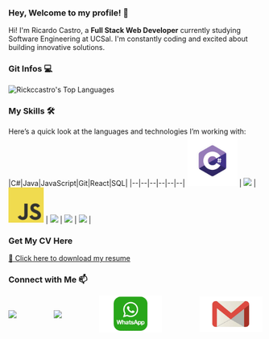 ### Hey, Welcome to my profile! 🚀

Hi! I'm Ricardo Castro, a **Full Stack Web Developer** currently studying Software Engineering at UCSal. I'm constantly coding and excited about building innovative solutions.
### Git Infos :computer:
![Rickccastro's Top Languages](https://github-readme-stats.vercel.app/api/top-langs/?username=Rickccastro&theme=tokyonight&show_icons=true&hide_border=true&layout=compact)
### My Skills :hammer_and_wrench:
Here’s a quick look at the languages and technologies I’m working with:
|C#|Java|JavaScript|Git|React|SQL|
|--|--|--|--|--|--|
<img src="Images/c-sharp-adesivo-sticker-removebg-preview.png" width="100"> | <img src="https://cdn.iconscout.com/icon/free/png-512/free-java-logo-icon-download-in-svg-png-gif-file-formats--wordmark-programming-language-pack-logos-icons-1174953.png?f=webp&w=256" width="90"> | <img src="https://raw.githubusercontent.com/github/explore/80688e429a7d4ef2fca1e82350fe8e3517d3494d/topics/javascript/javascript.png" width="70"> | <img src="https://cdn.icon-icons.com/icons2/2415/PNG/512/git_original_logo_icon_146509.png" width="80"> | <img src="https://static-00.iconduck.com/assets.00/react-original-wordmark-icon-840x1024-vhmauxp6.png" width="70"> | <img src="https://upload.wikimedia.org/wikipedia/commons/8/87/Sql_data_base_with_logo.png" width="80"> |

### Get My CV Here
[📄 Click here to download my resume](https://github.com/Rickccastro/Rickccastro/raw/main/Resume.pdf)

### Connect with Me 📫

<div style="display: flex; justify-content: space-between; align-items: center;">
  <a href="https://www.linkedin.com/in/rickccastro">
    <img src="https://www.logo.wine/a/logo/LinkedIn/LinkedIn-Logo.wine.svg" width="150">
  </a>
  <a href="https://www.instagram.com/rickccastro">
    <img src="https://static.vecteezy.com/system/resources/previews/018/930/415/large_2x/instagram-logo-instagram-icon-transparent-free-png.png" width="100">
  </a>
  <a href="https://wa.me/5571992907777">
    <img src="Images/whatsapp-logo-png-5a355f42a0b424.7149169515134472346583-1-removebg-preview.png" width="125">
  </a>
  <a href="mailto:ricardo.castro.linkedin@gmail.com">
    <img src="Images/gmail-capa-removebg-preview.png" width="125">
  </a>
</div>


